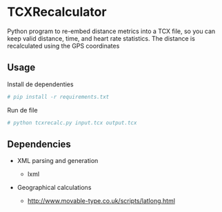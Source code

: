 # TCXRecalculator

Python program to re-embed distance metrics into a TCX file, so you can keep valid
distance, time, and heart rate statistics. The distance is recalculated using the 
GPS coordinates 

## Usage

Install de dependenties
```bash
# pip install -r requirements.txt
```

Run de file

```bash
# python tcxrecalc.py input.tcx output.tcx
```

## Dependencies

* XML parsing and generation
  * lxml

* Geographical calculations
  * http://www.movable-type.co.uk/scripts/latlong.html

